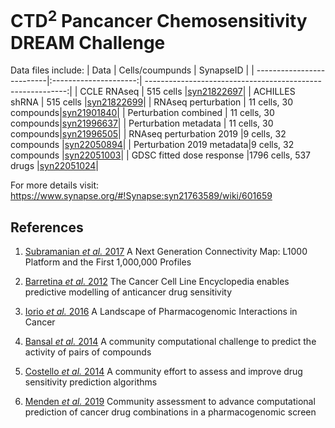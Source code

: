 
# CTD<sup>2</sup> Pancancer Chemosensitivity DREAM Challenge

Data files include:
| Data                      | Cells/coumpunds       | SynapseID                                                  |
| --------------------------|:---------------------:| ----------------------------------------------------------:|
| CCLE RNAseq               | 515 cells             |[syn21822697](https://www.synapse.org/#!Synapse:syn21822697)|
| ACHILLES shRNA            | 515 cells             |[syn21822699](https://www.synapse.org/#!Synapse:syn21822699)|
| RNAseq perturbation       | 11 cells, 30 compounds|[syn21901840](https://www.synapse.org/#!Synapse:syn21901840)|
| Perturbation combined     | 11 cells, 30 compounds|[syn21996637](https://www.synapse.org/#!Synapse:syn21996637)|
| Perturbation metadata     | 11 cells, 30 compounds|[syn21996505](https://www.synapse.org/#!Synapse:syn21996505)|
| RNAseq perturbation 2019  |9 cells, 32 compounds  |[syn22050894](https://www.synapse.org/#!Synapse:syn22050894)|
| Perturbation 2019 metadata|9 cells, 32 compounds  |[syn22051003](https://www.synapse.org/#!Synapse:syn22051003)|
| GDSC fitted dose response |1796 cells, 537 drugs  |[syn22051024](https://www.synapse.org/#!Synapse:syn22051024)|


For more details visit:
https://www.synapse.org/#!Synapse:syn21763589/wiki/601659

## References

1. [Subramanian *et al.* 2017](https://www.cell.com/action/showPdf?pii=S0092-8674%2817%2931309-0)
A Next Generation Connectivity Map: L1000 Platform and the First 1,000,000 Profiles

2. [Barretina *et al.* 2012](https://www.nature.com/articles/nature11003)
The Cancer Cell Line Encyclopedia enables predictive modelling of anticancer drug sensitivity

3. [Iorio *et al.* 2016](https://www.cell.com/action/showPdf?pii=S0092-8674%2816%2930746-2)
 A Landscape of Pharmacogenomic Interactions in Cancer
 
4. [Bansal *et al.* 2014](https://www.nature.com/articles/nbt.3052.pdf)
A community computational challenge to predict the activity of pairs of compounds

5. [Costello *et al.* 2014](https://www.nature.com/articles/nbt.2877.pdf)
A community effort to assess and improve drug sensitivity prediction algorithms

6. [Menden *et al.* 2019](https://www.nature.com/articles/s41467-019-09799-2.pdf)
Community assessment to advance computational prediction of cancer drug combinations in a pharmacogenomic screen
